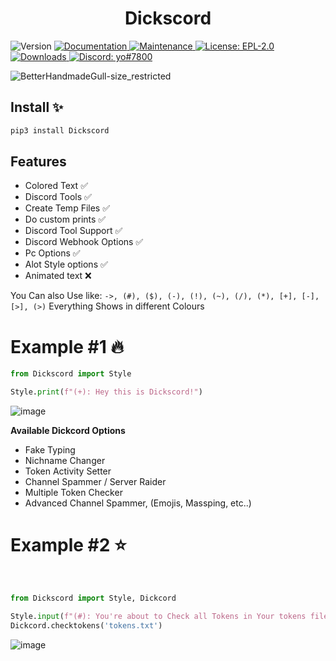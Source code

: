 <h1 align="center">Dickscord</h1>

<p>
  <img alt="Version" src="https://img.shields.io/badge/version-0.1-blue.svg?cacheSeconds=2592000" />
  <a href="https://github.com/TheKindDeveloper/Dickscord-Python-Package/blob/main/README.md" target="_blank">
    <img alt="Documentation" src="https://img.shields.io/badge/documentation-yes-brightgreen.svg" />
  </a>
  <a href="https://github.com/TheKindDeveloper/Dickscord-Python-Package" target="_blank">
    <img alt="Maintenance" src="https://img.shields.io/badge/Maintained%3F-yes-green.svg" />
  </a>
  <a href="https://github.com/TheKindDeveloper/Dickscord-Python-Package/blob/main/LICENSE" target="_blank">
    <img alt="License: EPL-2.0" src="https://img.shields.io/github/license/TheKindDeveloper/Dickscord-Python-Package" />
  </a>
  <a href="https://pepy.tech/project/pystyle" target="_blank">
    <img alt="Downloads" src="https://static.pepy.tech/personalized-badge/pystyle?period=total&units=international_system&left_color=grey&right_color=orange&left_text=Downloads" />
  </a>
  <a href="https://github.com/TheKindDeveloper/Dickscord-Python-Package/blob/main/LICENSE" target="_blank">
    <img alt="Discord: yo#7800" src="https://img.shields.io/github/license/TheKindDeveloper/Dickscord-Python-Package" />
  </a>
</p>

![BetterHandmadeGull-size_restricted](https://github.com/TheKindDeveloper/Dickscord-Python-Package/assets/129861526/82935e64-61a8-4de7-b1d9-57f371b90ff7)

## Install ✨

```sh
pip3 install Dickscord
```

## Features
  - Colored Text ✅
  - Discord Tools ✅
  - Create Temp Files ✅
  - Do custom prints ✅
  - Discord Tool Support ✅
  - Discord Webhook Options ✅
  - Pc Options ✅
  - Alot Style options ✅
  - Animated text ❌

You Can also Use like:
``->, (#), ($), (-), (!), (~), (/), (*), [+], [-], [>], (>)``
Everything Shows in different Colours

# Example #1 🔥

```python
from Dickscord import Style

Style.print(f"(+): Hey this is Dickscord!")
```

![image](https://github.com/TheKindDeveloper/Dickscord-Python-Package/assets/129861526/94cfd6b7-5e34-4dd8-884c-e4791709bd6a)

**Available Dickcord Options**
- Fake Typing
- Nichname Changer
- Token Activity Setter
- Channel Spammer / Server Raider
- Multiple Token Checker
- Advanced Channel Spammer, (Emojis, Massping, etc..)

# Example #2 ⭐
<br>

```python
from Dickscord import Style, Dickcord

Style.input(f"(#): You're about to Check all Tokens in Your tokens file!")
Dickcord.checktokens('tokens.txt')
```

![image](https://github.com/TheKindDeveloper/Dickscord-Python-Package/assets/129861526/0d7ab93b-058e-4480-ac65-471c885006de)
